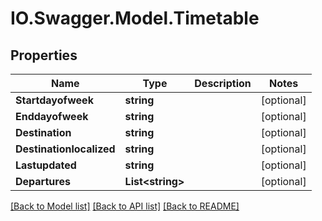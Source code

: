 # IO.Swagger.Model.Timetable
## Properties

Name | Type | Description | Notes
------------ | ------------- | ------------- | -------------
**Startdayofweek** | **string** |  | [optional] 
**Enddayofweek** | **string** |  | [optional] 
**Destination** | **string** |  | [optional] 
**Destinationlocalized** | **string** |  | [optional] 
**Lastupdated** | **string** |  | [optional] 
**Departures** | **List&lt;string&gt;** |  | [optional] 

[[Back to Model list]](../README.md#documentation-for-models) [[Back to API list]](../README.md#documentation-for-api-endpoints) [[Back to README]](../README.md)


